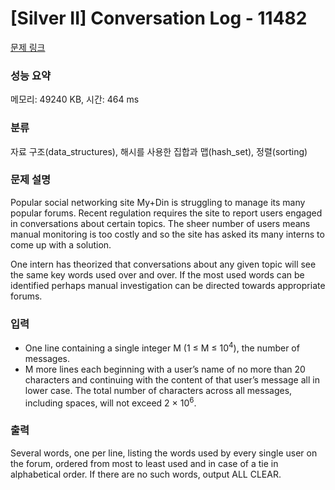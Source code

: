 # [Silver II] Conversation Log - 11482 

[문제 링크](https://www.acmicpc.net/problem/11482) 

### 성능 요약

메모리: 49240 KB, 시간: 464 ms

### 분류

자료 구조(data_structures), 해시를 사용한 집합과 맵(hash_set), 정렬(sorting)

### 문제 설명

<p>Popular social networking site My+Din is struggling to manage its many popular forums. Recent regulation requires the site to report users engaged in conversations about certain topics. The sheer number of users means manual monitoring is too costly and so the site has asked its many interns to come up with a solution.</p>

<p>One intern has theorized that conversations about any given topic will see the same key words used over and over. If the most used words can be identified perhaps manual investigation can be directed towards appropriate forums.</p>

### 입력 

 <ul>
	<li>One line containing a single integer M (1 ≤ M ≤ 10<sup>4</sup>), the number of messages.</li>
	<li>M more lines each beginning with a user’s name of no more than 20 characters and continuing with the content of that user’s message all in lower case. The total number of characters across all messages, including spaces, will not exceed 2 × 10<sup>6</sup>.</li>
</ul>

### 출력 

 <p>Several words, one per line, listing the words used by every single user on the forum, ordered from most to least used and in case of a tie in alphabetical order. If there are no such words, output ALL CLEAR.</p>

